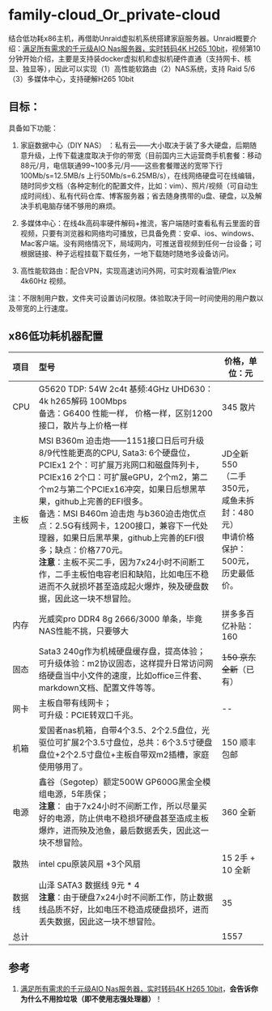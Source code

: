 # family-cloud_Or_private-cloud

结合低功耗x86主机，再借助Unraid虚拟机系统搭建家庭服务器。Unraid概要介绍：[满足所有需求的千元级AIO Nas服务器，实时转码4K H265 10bit](https://www.bilibili.com/video/BV1nE41187fr)，视频第10分钟开始介绍，主要是支持装docker虚拟机和虚拟机硬件直通（支持网卡、核显、独显等），因此可以实现（1）高性能软路由（2）NAS系统，支持 Raid 5/6 （3）多媒体中心，支持硬解H265 10bit

## 目标：

具备如下功能：
1. 家庭数据中心（DIY NAS） ：私有云——大小取决于装了多大硬盘，后期随意升级，上传下载速度取决于你的带宽（目前国内三大运营商手机套餐：移动88元/月，电信联通99~100多元/月——这些套餐赠送的宽带下行100Mb/s=12.5MB/s 上行50Mb/s=6.25MB/s），在线网络硬盘可在线编辑，随时同步文档（各种定制化的配置文件，比如：vim）、照片/视频（可自动生成时间线）、私有代码仓库、博客服务器；省去随身携带的u盘、硬盘，以及解决手机电脑存储不够用的麻烦。

2. 多媒体中心：在线4k高码率硬件解码+推流，客户端随时查看私有云里面的音视频，只要有浏览器和网络均可播放，已具备免费：安卓、ios、windows、Mac客户端。没有网络情况下，局域网内，可推送音视频到任何一台设备；可根据链接、种子远程挂载下载任务，一地下载随时随地多设备访问。

3. 高性能软路由：配合VPN，实现高速访问外网，可实时观看油管/Plex 4k60Hz 视频。

注：不限制用户数，文件夹可设置访问权限。体验取决于同一时间使用的用户数以及带宽的上行速度。

## x86低功耗机器配置
| 项目   | 型号                                                         | 价格，单位：元                            |
| :----- | :----------------------------------------------------------- | ----------------------------------------- |
| CPU    | G5620 TDP: 54W 2c4t 基频:4GHz UHD630：4k h265解码 100Mbps<br/>备选：G6400 性能一样， 价格一样，区别1200接口，散片与上价格一样 | 345 散片                                  |
| 主板   | MSI B360m 迫击炮——1151接口日后可升级8/9代性能更高的CPU, Sata3: 6个硬盘位，PCIEx1 2个：可扩展万兆网口和磁盘阵列卡，PCIEx16 2个口：可扩展eGPU，2个m2，第二个m2与第二个PCIEx16冲突，如果日后想黑苹果，github上完善的EFI很多。<br/>备选：MSI B460m 迫击炮 与b360迫击炮优点点：2.5G有线网卡，1200接口，兼容下一代处理器，如果日后黑苹果，github上完善的EFI很多；缺点：价格770元。<br/>**注意**：主板不买二手，因为7x24小时不间断工作，二手主板怕电容老旧和缺陷，比如电压不稳进而不久就损坏甚至造成起火爆炸，殃及硬盘数据，因此这一块不想冒险。 | JD全新550<br/>（二手350元，咸鱼未拆封：480元）<br/>申请价格保护：500元，历史最低价。 |
| 内存   | 光威奕pro DDR4 8g 2666/3000 单条，毕竟NAS性能不挑，只要够大  | 拼多多百亿补贴：160                       |
| 固态   | Sata3 240g作为机械硬盘缓存盘，提高体验；<br/>可升级体验：m2协议固态，这样提升日常访问网络硬盘当中小文件的速度，比如office三件套、markdown文档、配置文件等等。 | ~~150 京东全新~~（已有）                  |
| 网卡   | 主板自带有线网卡；<br/>可升级：PCIE转双口千兆。              | --                                        |
| 机箱   | 爱国者nas机箱，自带4个3.5、2个2.5盘位，光驱位可扩展2个3.5寸盘位，总共：6个3.5寸硬盘盘位+2个2.5寸盘位+主板自带双m2插槽，家庭使用够用了。 | 150 顺丰包邮                              |
| 电源   | 鑫谷（Segotep）额定500W GP600G黑金全模组电源，5年质保；<br/>**注意**： 由于7x24小时不间断工作，所以尽量买好的电源，防止供电不稳损坏硬盘甚至造成主板爆炸，进而殃及池鱼，最后数据丢失，因此这一块不想冒险。 | 360 全新                                  |
| 散热   | intel cpu原装风扇 +3个风扇                                   | 15 2手 + 10 全新                          |
| 数据线 | 山泽 SATA3 数据线 9元 *  4<br/>**注意**：由于硬盘7x24小时不间断工作，防止数据线品质不好，比如电压不稳造成硬盘损坏，进而丢失数据，因此这一块不想冒险。 | 35                                        |
| 总计   |                                                              | 1557                                      |


## 参考

1. [满足所有需求的千元级AIO Nas服务器，实时转码4K H265 10bit](https://www.bilibili.com/video/BV1nE41187fr)，**会告诉你为什么不用捡垃圾（即不使用志强处理器）**！

